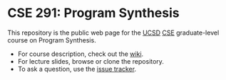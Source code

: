 # CSE 291: Program Synthesis

This repository is the public web page for the [UCSD](https://ucsd.edu/) [CSE](https://cse.ucsd.edu/) graduate-level course on Program Synthesis.

* For course description, check out the [wiki](https://github.com/nadia-polikarpova/cse291-program-synthesis/wiki).
* For lecture slides, browse or clone the repository.
* To ask a question, use the [issue tracker](https://github.com/nadia-polikarpova/cse291-program-synthesis/issues).

